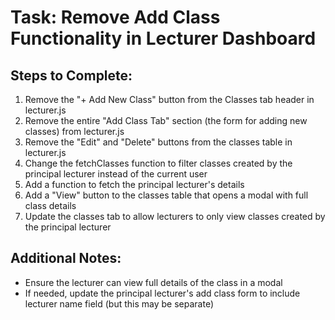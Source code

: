 # Task: Remove Add Class Functionality in Lecturer Dashboard

## Steps to Complete:
1. Remove the "+ Add New Class" button from the Classes tab header in lecturer.js
2. Remove the entire "Add Class Tab" section (the form for adding new classes) from lecturer.js
3. Remove the "Edit" and "Delete" buttons from the classes table in lecturer.js
4. Change the fetchClasses function to filter classes created by the principal lecturer instead of the current user
5. Add a function to fetch the principal lecturer's details
6. Add a "View" button to the classes table that opens a modal with full class details
7. Update the classes tab to allow lecturers to only view classes created by the principal lecturer

## Additional Notes:
- Ensure the lecturer can view full details of the class in a modal
- If needed, update the principal lecturer's add class form to include lecturer name field (but this may be separate)
